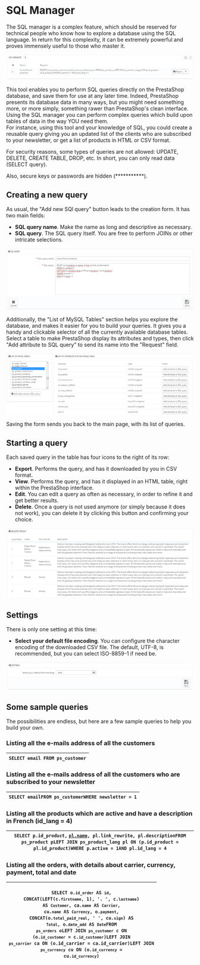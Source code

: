 # SQL Manager

The SQL manager is a complex feature, which should be reserved for technical people who know how to explore a database using the SQL language. In return for this complexity, it can be extremely powerful and proves immensely useful to those who master it.

![](<../../../../.gitbook/assets/23789878 (4) (4) (4).png>)

This tool enables you to perform SQL queries directly on the PrestaShop database, and save them for use at any later time. Indeed, PrestaShop presents its database data in many ways, but you might need something more, or more simply, something rawer than PrestaShop's clean interface. Using the SQL manager you can perform complex queries which build upon tables of data in the way YOU need them.\
For instance, using this tool and your knowledge of SQL, you could create a reusable query giving you an updated list of the clients who are subscribed to your newsletter, or get a list of products in HTML or CSV format.

For security reasons, some types of queries are not allowed: UPDATE, DELETE, CREATE TABLE, DROP, etc. In short, you can only read data (SELECT query).

Also, secure keys or passwords are hidden (\*\*\*\*\*\*\*\*\*\*\*).

## Creating a new query <a href="#sqlmanager-creatinganewquery" id="sqlmanager-creatinganewquery"></a>

As usual, the "Add new SQl query" button leads to the creation form. It has two main fields:

* **SQL query name**. Make the name as long and descriptive as necessary.
* **SQL query**. The SQL query itself. You are free to perform JOINs or other intricate selections.

![](<../../../../.gitbook/assets/30965765 (1) (3).png>)

Additionally, the "List of MySQL Tables" section helps you explore the database, and makes it easier for you to build your queries. It gives you a handy and clickable selector of all the currently available database tables. Select a table to make PrestaShop display its attributes and types, then click "Add attribute to SQL query" to send its name into the "Request" field.

![](<../../../../.gitbook/assets/30965766 (2) (2).png>)

Saving the form sends you back to the main page, with its list of queries.

## Starting a query <a href="#sqlmanager-startingaquery" id="sqlmanager-startingaquery"></a>

Each saved query in the table has four icons to the right of its row:

* **Export**. Performs the query, and has it downloaded by you in CSV format.
* **View**. Performs the query, and has it displayed in an HTML table, right within the PrestaShop interface.
* **Edit**. You can edit a query as often as necessary, in order to refine it and get better results.
* **Delete**. Once a query is not used anymore (or simply because it does not work), you can delete it by clicking this button and confirming your choice.

![](<../../../../.gitbook/assets/23789883 (2) (1).png>)

## Settings <a href="#sqlmanager-settings" id="sqlmanager-settings"></a>

There is only one setting at this time:

* **Select your default file encoding**. You can configure the character encoding of the downloaded CSV file. The default, UTF-8, is recommended, but you can select ISO-8859-1 if need be.

![](<../../../../.gitbook/assets/23789886 (4) (2).png>)

## Some sample queries <a href="#sqlmanager-somesamplequeries" id="sqlmanager-somesamplequeries"></a>

The possibilities are endless, but here are a few sample queries to help you build your own.

### Listing all the e-mails address of all the customers <a href="#sqlmanager-listingallthee-mailsaddressofallthecustomers" id="sqlmanager-listingallthee-mailsaddressofallthecustomers"></a>

| `SELECT email FROM ps_customer` |
| ------------------------------- |

### Listing all the e-mails address of all the customers who are subscribed to your newsletter <a href="#sqlmanager-listingallthee-mailsaddressofallthecustomerswhoaresubscribedtoyournewsletter" id="sqlmanager-listingallthee-mailsaddressofallthecustomerswhoaresubscribedtoyournewsletter"></a>

| `SELECT emailFROM ps_customerWHERE newsletter = 1` |
| -------------------------------------------------- |

### Listing all the products which are active and have a description in French (id\_lang = 4) <a href="#sqlmanager-listingalltheproductswhichareactiveandhaveadescriptioninfrench-id_lang-4" id="sqlmanager-listingalltheproductswhichareactiveandhaveadescriptioninfrench-id_lang-4"></a>

| `SELECT p.id_product,` [`pl.name`](http://pl.name/)`, pl.link_rewrite, pl.descriptionFROM ps_product pLEFT JOIN ps_product_lang pl ON (p.id_product = pl.id_product)WHERE p.active = 1AND pl.id_lang = 4` |
| --------------------------------------------------------------------------------------------------------------------------------------------------------------------------------------------------------- |

### Listing all the orders, with details about carrier, currency, payment, total and date <a href="#sqlmanager-listingalltheorders-withdetailsaboutcarrier-currency-payment-totalanddate" id="sqlmanager-listingalltheorders-withdetailsaboutcarrier-currency-payment-totalanddate"></a>

| <p><code>SELECT o.`id_order` AS `id`,    CONCAT(LEFT(c.`firstname`, 1), '. ', c.`lastname`) AS `Customer`,    ca.`name` AS `Carrier`,    cu.`name` AS `Currency`,    o.`payment`, CONCAT(o.`total_paid_real`, ' ', cu.`sign`) AS `Total`,    o.`date_add` AS `Date`FROM `ps_orders` oLEFT JOIN `ps_customer` c ON (o.`id_customer` = c.`id_customer`)LEFT JOIN `ps_carrier` ca ON (o.id_carrier = ca.id_carrier)LEFT JOIN `ps_currency` cu ON (o.`id_currency` = cu.`id_currency`)</code><br></p> |
| ------------------------------------------------------------------------------------------------------------------------------------------------------------------------------------------------------------------------------------------------------------------------------------------------------------------------------------------------------------------------------------------------------------------------------------------------------------------------------------------------- |
